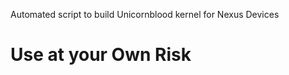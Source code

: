 Automated script to build Unicornblood kernel for Nexus Devices

Use at your Own Risk
=====================
